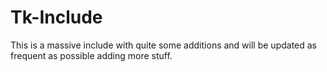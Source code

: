 # Tk-Include
This is a massive include with quite some additions and will be updated as frequent as possible adding more stuff.
